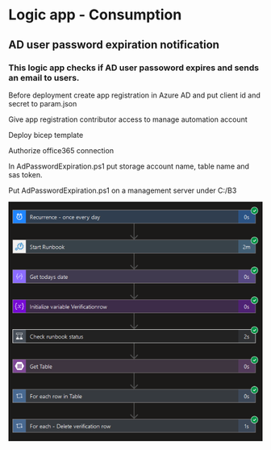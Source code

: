 # Logic app - Consumption

## AD user password expiration notification

### This logic app checks if AD user passoword expires and sends an email to users.

Before deployment create app registration in Azure AD and put client id and secret to param.json

Give app registration contributor access to manage automation account

Deploy bicep template

Authorize office365 connection

In AdPasswordExpiration.ps1 put storage account name, table name and sas token.

Put AdPasswordExpiration.ps1 on a management server under C:/B3

<img src="./1.png"/>
